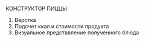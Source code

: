 КОНСТРУКТОР ПИЦЦЫ
1. Верстка
2. Подсчет ккал и стоимости продукта
3. Визуальное представление полученного блюда

